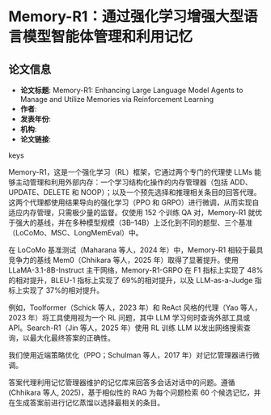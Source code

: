 # Memory-R1：通过强化学习增强大型语言模型智能体管理和利用记忆

## 论文信息

- **论文标题**: Memory-R1: Enhancing Large Language Model Agents to Manage and Utilize Memories via Reinforcement Learning
- **作者**: 
- **发表年份**: 
- **机构**: 
- **论文链接**: 

keys

Memory-R1，这是一个强化学习（RL）框架，它通过两个专门的代理使 LLMs 能够主动管理和利用外部内存：一个学习结构化操作的内存管理器（包括 ADD、UPDATE、DELETE 和 NOOP）；以及一个预先选择和推理相关条目的回答代理。这两个代理都使用结果导向的强化学习（PPO 和 GRPO）进行微调，从而实现自适应内存管理，只需极少量的监督。仅使用 152 个训练 QA 对，Memory-R1 就优于强大的基线，并在多种模型规模（3B–14B）上泛化到不同的题型、三个基准（LoCoMo、MSC、LongMemEval）中。


在 LoCoMo 基准测试（Maharana 等人，2024 年）中，Memory-R1 相较于最具竞争力的基线 Mem0（Chhikara 等人，2025 年）取得了显著提升。使用 LLaMA-3.1-8B-Instruct 主干网络，Memory-R1-GRPO 在 F1 指标上实现了 48%的相对提升，BLEU-1 指标上实现了 69%的相对提升，以及 LLM-as-a-Judge 指标上实现了 37%的相对提升。


例如，Toolformer（Schick 等人，2023 年）和 ReAct 风格的代理（Yao 等人，2023 年）将工具使用视为一个 RL 问题，其中 LLM 学习何时查询外部工具或 API。Search-R1（Jin 等人，2025 年）使用 RL 训练 LLM 以发出网络搜索查询，以最大化最终答案的正确性。


我们使用近端策略优化（PPO；Schulman 等人，2017 年）对记忆管理器进行微调。

答案代理利用记忆管理器维护的记忆库来回答多会话对话中的问题。遵循(Chhikara 等人, 2025)，基于相似性的 RAG 为每个问题检索 60 个候选记忆，并在生成答案前进行记忆蒸馏以选择最相关的条目。

